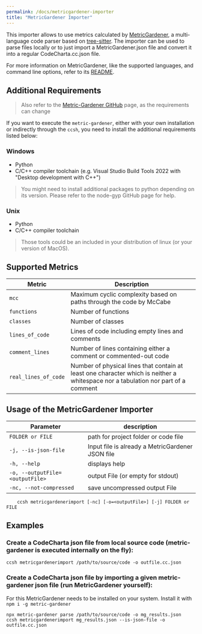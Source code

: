 ```yaml
---
permalink: /docs/metricgardener-importer
title: "MetricGardener Importer"
---
```


This importer allows to use metrics calculated by [MetricGardener](https://github.com/MaibornWolff/metric-gardener), a
multi-language code parser based on [tree-sitter](https://github.com/tree-sitter/tree-sitter). The importer can be used
to parse files locally or to just import a MetricGardener.json file and convert it into a regular CodeCharta.cc.json
file.

For more information on MetricGardener, like the supported languages, and command line options, refer to its
[README](https://github.com/MaibornWolff/metric-gardener#readme).

## Additional Requirements

> Also refer to the [Metric-Gardener GitHub](https://github.com/MaibornWolff/metric-gardener) page, as the requirements can change

If you want to execute the `metric-gardener`, either with your own installation or indirectly through the `ccsh`, you need to install the additional requirements listed below:

### Windows

-   Python
-   C/C++ compiler toolchain (e.g. Visual Studio Build Tools 2022 with "Desktop development with C++")

> You might need to install additional packages to python depending on its version. Please refer to the node-gyp GitHub page for help.

### Unix

-   Python
-   C/C++ compiler toolchain

> Those tools could be an included in your distribution of linux (or your version of MacOS).

## Supported Metrics

| Metric               | Description                                                                                                                       |
| -------------------- | --------------------------------------------------------------------------------------------------------------------------------- |
| `mcc`                | Maximum cyclic complexity based on paths through the code by McCabe                                                               |
| `functions`          | Number of functions                                                                                                               |
| `classes`            | Number of classes                                                                                                                 |
| `lines_of_code`      | Lines of code including empty lines and comments                                                                                  |
| `comment_lines`      | Number of lines containing either a comment or commented-out code                                                                 |
| `real_lines_of_code` | Number of physical lines that contain at least one character which is neither a whitespace nor a tabulation nor part of a comment |

## Usage of the MetricGardener Importer

| Parameter                       | description                                      |
| ------------------------------- | ------------------------------------------------ |
| `FOLDER or FILE`                | path for project folder or code file             |
| `-j, --is-json-file`            | Input file is already a MetricGardener JSON file |
| `-h, --help`                    | displays help                                    |
| `-o, --outputFile=<outputFile>` | output File (or empty for stdout)                |
| `-nc, --not-compressed`         | save uncompressed output File                    |

```
    ccsh metricgardenerimport [-nc] [-o=<outputFile>] [-j] FOLDER or FILE
```

## Examples

### Create a CodeCharta json file from local source code (metric-gardener is executed internally on the fly):

```
ccsh metricgardenerimport /path/to/source/code -o outfile.cc.json
```

### Create a CodeCharta json file by importing a given metric-gardener json file (run MetricGardener yourself):

For this MetricGardener needs to be installed on your system. Install it with `npm i -g metric-gardener`

```
npx metric-gardener parse /path/to/source/code -o mg_results.json
ccsh metricgardenerimport mg_results.json --is-json-file -o outfile.cc.json
```
